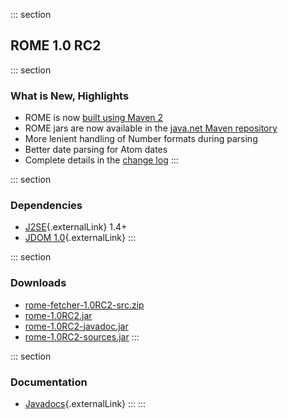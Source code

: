 ::: section
## ROME 1.0 RC2

::: section
### What is New, Highlights

-   ROME is now [built using Maven 2](../HowToBuildRome.html)
-   ROME jars are now available in the [java.net Maven
    repository](../ROMEAndMaven2.html)
-   More lenient handling of Number formats during parsing
-   Better date parsing for Atom dates
-   Complete details in the [change log](../ChangeLog.html)
:::

::: section
### Dependencies

-   [J2SE](http://wiki.java.net/twiki/bin/view/Javawsxml/J2SE){.externalLink}
    1.4+
-   [JDOM 1.0](http://www.jdom.org/){.externalLink}
:::

::: section
### Downloads

-   [rome-fetcher-1.0RC2-src.zip](./rome-fetcher-1.0RC2-src.zip)
-   [rome-1.0RC2.jar](./rome-1.0RC2.jar)
-   [rome-1.0RC2-javadoc.jar](./rome-1.0RC2-javadoc.jar)
-   [rome-1.0RC2-sources.jar](./rome-1.0RC2-sources.jar)
:::

::: section
### Documentation

-   [Javadocs](http://rome.dev.java.net/apidocs/1_0RC2/overview-summary.html){.externalLink}
:::
:::
